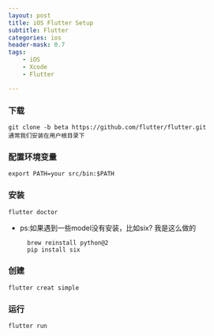 ```yaml
---
layout: post
title: iOS Flutter Setup
subtitle: Flutter
categories: ios
header-mask: 0.7
tags: 
    - iOS
    - Xcode
    - Flutter

---
```


### 下载

	git clone -b beta https://github.com/flutter/flutter.git
	通常我们安装在用户根目录下
	
### 配置环境变量

	export PATH=your src/bin:$PATH
	
### 安装

	flutter doctor
	

- ps:如果遇到一些model没有安装，比如six? 我是这么做的


		brew reinstall python@2
		pip install six
	
### 创建
	
	flutter creat simple
	
### 运行

	flutter run 




